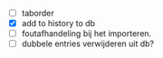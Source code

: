 - [ ] taborder
- [x] add to history to db
- [ ] foutafhandeling bij het importeren.
- [ ] dubbele entries verwijderen uit db?